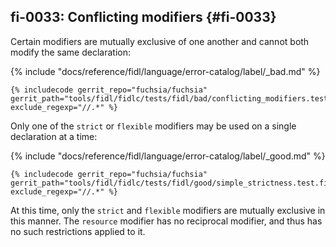 ## fi-0033: Conflicting modifiers {#fi-0033}

<!-- TODO(fxbug.dev/88366): Update this doc to describe open/closed/ajar when unknown interactions have landed. -->

Certain modifiers are mutually exclusive of one another and cannot both modify
the same declaration:

{% include "docs/reference/fidl/language/error-catalog/label/_bad.md" %}

```fidl
{% includecode gerrit_repo="fuchsia/fuchsia" gerrit_path="tools/fidl/fidlc/tests/fidl/bad/conflicting_modifiers.test.fidl" exclude_regexp="//.*" %}
```

Only one of the `strict` or `flexible` modifiers may be used on a single
declaration at a time:

{% include "docs/reference/fidl/language/error-catalog/label/_good.md" %}

```fidl
{% includecode gerrit_repo="fuchsia/fuchsia" gerrit_path="tools/fidl/fidlc/tests/fidl/good/simple_strictness.test.fidl" exclude_regexp="//.*" %}
```

At this time, only the `strict` and `flexible` modifiers are mutually exclusive
in this manner. The `resource` modifier has no reciprocal modifier, and thus has
no such restrictions applied to it.
